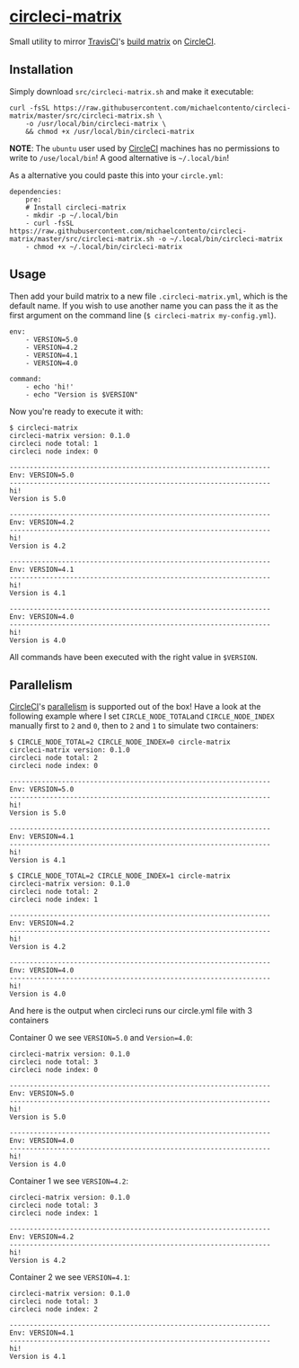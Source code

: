 [circleci-matrix][]
===================

Small utility to mirror [TravisCI][]'s [build matrix][] on [CircleCI][].

## Installation

Simply download `src/circleci-matrix.sh` and make it executable:

    curl -fsSL https://raw.githubusercontent.com/michaelcontento/circleci-matrix/master/src/circleci-matrix.sh \
        -o /usr/local/bin/circleci-matrix \
        && chmod +x /usr/local/bin/circleci-matrix


**NOTE**: The `ubuntu` user used by [CircleCI][] machines has no permissions to
write to `/use/local/bin`! A good alternative is `~/.local/bin`!

As a alternative you could paste this into your `circle.yml`:

    dependencies:
        pre:
        # Install circleci-matrix
        - mkdir -p ~/.local/bin
        - curl -fsSL https://raw.githubusercontent.com/michaelcontento/circleci-matrix/master/src/circleci-matrix.sh -o ~/.local/bin/circleci-matrix
        - chmod +x ~/.local/bin/circleci-matrix

## Usage

Then add your build matrix to a new file `.circleci-matrix.yml`, which is
the default name. If you wish to use another name you can pass the it as the
first argument on the command line (`$ circleci-matrix my-config.yml`).

    env:
        - VERSION=5.0
        - VERSION=4.2
        - VERSION=4.1
        - VERSION=4.0

    command:
        - echo 'hi!'
        - echo "Version is $VERSION"

Now you're ready to execute it with:

    $ circleci-matrix
    circleci-matrix version: 0.1.0
    circleci node total: 1
    circleci node index: 0

    -----------------------------------------------------------------
    Env: VERSION=5.0
    -----------------------------------------------------------------
    hi!
    Version is 5.0

    -----------------------------------------------------------------
    Env: VERSION=4.2
    -----------------------------------------------------------------
    hi!
    Version is 4.2

    -----------------------------------------------------------------
    Env: VERSION=4.1
    -----------------------------------------------------------------
    hi!
    Version is 4.1

    -----------------------------------------------------------------
    Env: VERSION=4.0
    -----------------------------------------------------------------
    hi!
    Version is 4.0

All commands have been executed with the right value in `$VERSION`.

## Parallelism

[CircleCI][]'s [parallelism][] is supported out of the box! Have a look at the
following example where I set `CIRCLE_NODE_TOTAL`and `CIRCLE_NODE_INDEX`
manually first to `2` and `0`, then to `2` and `1` to simulate two containers:

    $ CIRCLE_NODE_TOTAL=2 CIRCLE_NODE_INDEX=0 circle-matrix
    circleci-matrix version: 0.1.0
    circleci node total: 2
    circleci node index: 0

    -----------------------------------------------------------------
    Env: VERSION=5.0
    -----------------------------------------------------------------
    hi!
    Version is 5.0

    -----------------------------------------------------------------
    Env: VERSION=4.1
    -----------------------------------------------------------------
    hi!
    Version is 4.1

    $ CIRCLE_NODE_TOTAL=2 CIRCLE_NODE_INDEX=1 circle-matrix
    circleci-matrix version: 0.1.0
    circleci node total: 2
    circleci node index: 1

    -----------------------------------------------------------------
    Env: VERSION=4.2
    -----------------------------------------------------------------
    hi!
    Version is 4.2

    -----------------------------------------------------------------
    Env: VERSION=4.0
    -----------------------------------------------------------------
    hi!
    Version is 4.0

And here is the output when circleci runs our circle.yml file with 3 containers

Container 0 we see `VERSION=5.0` and `Version=4.0`:

    circleci-matrix version: 0.1.0
    circleci node total: 3
    circleci node index: 0

    -----------------------------------------------------------------
    Env: VERSION=5.0
    -----------------------------------------------------------------
    hi!
    Version is 5.0

    -----------------------------------------------------------------
    Env: VERSION=4.0
    -----------------------------------------------------------------
    hi!
    Version is 4.0

Container 1 we see `VERSION=4.2`:

    circleci-matrix version: 0.1.0
    circleci node total: 3
    circleci node index: 1

    -----------------------------------------------------------------
    Env: VERSION=4.2
    -----------------------------------------------------------------
    hi!
    Version is 4.2

Container 2 we see `VERSION=4.1`:

    circleci-matrix version: 0.1.0
    circleci node total: 3
    circleci node index: 2

    -----------------------------------------------------------------
    Env: VERSION=4.1
    -----------------------------------------------------------------
    hi!
    Version is 4.1

  [circleci-matrix]: https://github.com/michaelcontento/circleci-matrix
  [CircleCI]: https://circleci.com/
  [TravisCI]: https://travis-ci.org/
  [build matrix]: http://docs.travis-ci.com/user/customizing-the-build/#Build-Matrix
  [parallelism]: https://circleci.com/docs/setting-up-parallelism
